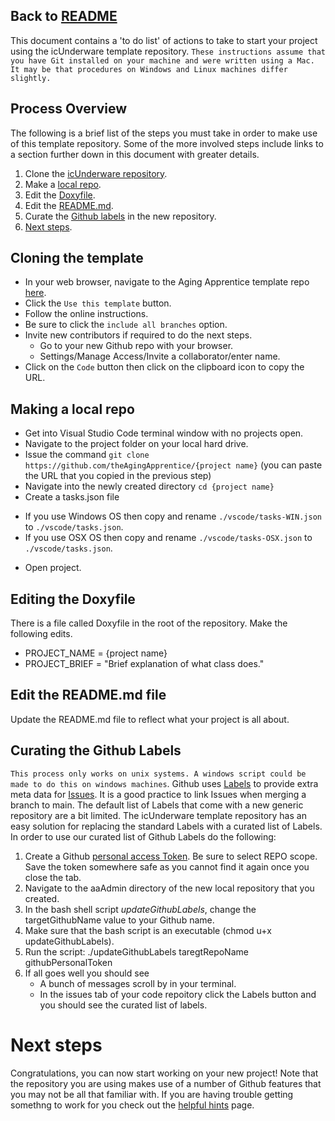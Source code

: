 Back to [README](https://github.com/theAgingApprentice/icUnderware/blob/main/README.md)
---

This document contains a 'to do list' of actions to take to start your project using the icUnderware template repository. ```These instructions assume that you have Git installed on your machine and were written using a Mac. It may be that procedures on Windows and Linux machines differ slightly.```

## Process Overview

The following is a brief list of the steps you must take in order to make use of this template repository. Some of the more involved steps include links to a section further down in this document with greater details. 

1. Clone the [icUnderware repository](#Cloning-the-template).
2. Make a [local repo](#Making-a-local-repo).
3. Edit the [Doxyfile](#Editing-the-Doxyfile).
4. Edit the [README.md](#Edit-the-READMEmd-file).
5. Curate the [Github labels](#Curating-the-Github-Labels) in the new repository.
6. [Next steps](#Next-steps).

## Cloning the template

- In your web browser, navigate to the Aging Apprentice template repo [here](https://github.com/theAgingApprentice/icUnderware).
- Click the ```Use this template``` button.
- Follow the online instructions.
- Be sure to click the ```include all branches``` option.
- Invite new contributors if required to do the next steps. 
   - Go to your new Github repo with your browser.  
   - Settings/Manage Access/Invite a collaborator/enter name.
- Click on the ```Code``` button then click on the clipboard icon to copy the URL. 

## Making a local repo

- Get into Visual Studio Code terminal window with no projects open.
- Navigate to the project folder on your local hard drive.
- Issue the command `git clone https://github.com/theAgingApprentice/{project name}` (you can paste the URL that you copied in the previous step)
- Navigate into the newly created directory `cd {project name}`
- Create a tasks.json file
 * If you use Windows OS then copy and rename ```./vscode/tasks-WIN.json``` to ```./vscode/tasks.json```. 
 * If you use OSX OS then copy and rename ```./vscode/tasks-OSX.json``` to ```./vscode/tasks.json```.   
- Open project.

## Editing the Doxyfile

There is a file called Doxyfile in the root of the repository. Make the following edits.
- PROJECT_NAME           = {project name}
- PROJECT_BRIEF          = "Brief explanation of what class does."

## Edit the README.md file

Update the README.md file to reflect what your project is all about. 

## Curating the Github Labels

```This process only works on unix systems. A windows script could be made to do this on windows machines```. Github uses [Labels](https://docs.github.com/en/issues/using-labels-and-milestones-to-track-work/managing-labels#about-labels) to provide extra meta data for [Issues](https://docs.github.com/en/issues/tracking-your-work-with-issues/about-issues). It is a good practice to link Issues when merging a branch to main. The default list of Labels that come with a new generic repository are a bit limited. The icUnderware template repository has an easy solution for replacing the standard Labels with a curated list of Labels. In order to use our curated list of Github Labels do the following:

1. Create a Github [personal access Token](https://github.com/settings/tokens). Be sure to select REPO scope. Save the token somewhere safe as you cannot find it again once you close the tab. 
2. Navigate to the aaAdmin directory of the new local repository that you created.   
3. In the bash shell script *updateGithubLabels*, change the targetGithubName value to your Github name.
4. Make sure that the bash script is an executable (chmod u+x updateGithubLabels).
5. Run the script: ./updateGithubLabels taregtRepoName githubPersonalToken 
6. If all goes well you should see 
   - A bunch of messages scroll by in your terminal.
   - In the issues tab of your code repoitory click the Labels button and you should see the curated list of labels. 

# Next steps

Congratulations, you can now start working on your new project! Note that the repository you are using makes use of a number of Github features that you may not be all that familiar with. If you are having trouble getting somethng to work for you check out the [helpful hints](helpfulHints.md) page.
